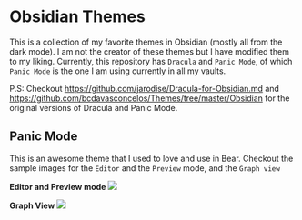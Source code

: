 # Obsidian Themes

This is a collection of my favorite themes in Obsidian (mostly all from the dark mode). I am not the creator of these themes but I have modified them to my liking. Currently, this repository has `Dracula` and `Panic Mode`, of which `Panic Mode` is the one I am using currently in all my vaults.

P.S: Checkout https://github.com/jarodise/Dracula-for-Obsidian.md and https://github.com/bcdavasconcelos/Themes/tree/master/Obsidian for the original versions of Dracula and Panic Mode.

## Panic Mode
This is an awesome theme that I used to love and use in Bear. Checkout the sample images for the `Editor` and the `Preview` mode, and the `Graph view`

**Editor and Preview mode**
![](./Panic\_Mode/panic_mode.png)

**Graph View**
![](./Panic\_Mode/panic_graph.png)
